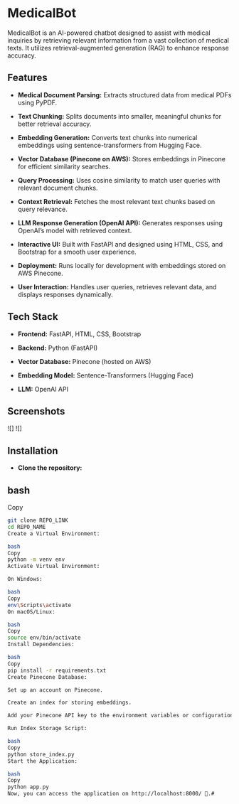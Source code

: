 # MedicalBot
MedicalBot is an AI-powered chatbot designed to assist with medical inquiries by retrieving relevant information from a vast collection of medical texts. It utilizes retrieval-augmented generation (RAG) to enhance response accuracy.

## Features
- **Medical Document Parsing:** Extracts structured data from medical PDFs using PyPDF.

- **Text Chunking:** Splits documents into smaller, meaningful chunks for better retrieval accuracy.

- **Embedding Generation:** Converts text chunks into numerical embeddings using sentence-transformers from Hugging Face.

- **Vector Database (Pinecone on AWS):** Stores embeddings in Pinecone for efficient similarity searches.

- **Query Processing:** Uses cosine similarity to match user queries with relevant document chunks.

- **Context Retrieval:** Fetches the most relevant text chunks based on query relevance.

- **LLM Response Generation (OpenAI API):** Generates responses using OpenAI’s model with retrieved context.

- **Interactive UI:** Built with FastAPI and designed using HTML, CSS, and Bootstrap for a smooth user experience.

- **Deployment:** Runs locally for development with embeddings stored on AWS Pinecone.

- **User Interaction:** Handles user queries, retrieves relevant data, and displays responses dynamically.

## Tech Stack
- **Frontend:** FastAPI, HTML, CSS, Bootstrap

- **Backend:** Python (FastAPI)

- **Vector Database:** Pinecone (hosted on AWS)

- **Embedding Model:** Sentence-Transformers (Hugging Face)

- **LLM:** OpenAI API

## Screenshots
![]
![]


## Installation
- **Clone the repository:**

## bash
Copy
```sh
git clone REPO_LINK
cd REPO_NAME
Create a Virtual Environment:

bash
Copy
python -m venv env
Activate Virtual Environment:

On Windows:

bash
Copy
env\Scripts\activate
On macOS/Linux:

bash
Copy
source env/bin/activate
Install Dependencies:

bash
Copy
pip install -r requirements.txt
Create Pinecone Database:

Set up an account on Pinecone.

Create an index for storing embeddings.

Add your Pinecone API key to the environment variables or configuration file.

Run Index Storage Script:

bash
Copy
python store_index.py
Start the Application:

bash
Copy
python app.py
Now, you can access the application on http://localhost:8000/ 🎯.#
